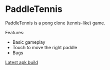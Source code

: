 # PaddleTennis

PaddleTennis is a pong clone (tennis-like) game.

Features:
- Basic gameplay
- Touch to move the right paddle
- Bugs

[Latest apk build](app/app-release.apk)
